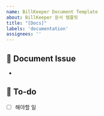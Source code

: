 ```yaml
---
name: BillKeeper Document Template
about: BillKeeper 문서 템플릿
title: "[Docs]"
labels: 'documentation'
assignees: ''
---
```


## 📌 Document Issue
<!-- 문서에 대한 내용을 설명해주세요. -->
- 

## 📝 To-do
<!-- 해야 할 일들을 적어주세요. -->
- [ ] 해야할 일
